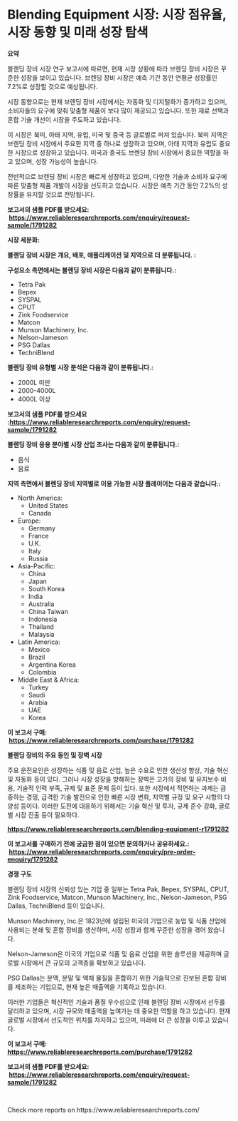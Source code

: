 <p><h1>Blending Equipment 시장: 시장 점유율, 시장 동향 및 미래 성장 탐색</h1></p><p><strong>요약</strong></p>
<p><p>블렌딩 장비 시장 연구 보고서에 따르면, 현재 시장 상황에 따라 브렌딩 장비 시장은 꾸준한 성장을 보이고 있습니다. 브렌딩 장비 시장은 예측 기간 동안 연평균 성장률인 7.2%로 성장할 것으로 예상됩니다. </p><p>시장 동향으로는 현재 브렌딩 장비 시장에서는 자동화 및 디지털화가 증가하고 있으며, 소비자들의 요구에 맞춰 맞춤형 제품이 보다 많이 제공되고 있습니다. 또한 재료 선택과 혼합 기술 개선이 시장을 주도하고 있습니다.</p><p>이 시장은 북미, 아태 지역, 유럽, 미국 및 중국 등 글로벌로 퍼져 있습니다. 북미 지역은 브렌딩 장비 시장에서 주요한 지역 중 하나로 성장하고 있으며, 아태 지역과 유럽도 중요한 시장으로 성장하고 있습니다. 미국과 중국도 브렌딩 장비 시장에서 중요한 역할을 하고 있으며, 성장 가능성이 높습니다.</p><p>전반적으로 브렌딩 장비 시장은 빠르게 성장하고 있으며, 다양한 기술과 소비자 요구에 따른 맞춤형 제품 개발이 시장을 선도하고 있습니다. 시장은 예측 기간 동안 7.2%의 성장률을 유지할 것으로 전망됩니다.</p></p>
<p><strong>보고서의 샘플 PDF를 받으세요: &nbsp;<a href="https://www.reliableresearchreports.com/enquiry/request-sample/1791282">https://www.reliableresearchreports.com/enquiry/request-sample/1791282</a></strong></p>
<p><strong>시장 세분화:</strong></p>
<p><strong> 블렌딩 장비 시장은 개요, 배포, 애플리케이션 및 지역으로 더 분류됩니다. :</strong></p>
<p><strong>구성요소 측면에서는 블렌딩 장비 시장은 다음과 같이 분류됩니다.:</strong></p>
<p><ul><li>Tetra Pak</li><li>Bepex</li><li>SYSPAL</li><li>CPUT</li><li>Zink Foodservice</li><li>Matcon</li><li>Munson Machinery, Inc.</li><li>Nelson-Jameson</li><li>PSG Dallas</li><li>TechniBlend</li></ul></p>
<p><strong> 블렌딩 장비 유형별 시장 분석은 다음과 같이 분류됩니다.:</strong></p>
<p><ul><li>2000L 미만</li><li>2000-4000L</li><li>4000L 이상</li></ul></p>
<p><strong>보고서의 샘플 PDF를 받으세요 :<a href="https://www.reliableresearchreports.com/enquiry/request-sample/1791282">https://www.reliableresearchreports.com/enquiry/request-sample/1791282</a></strong></p>
<p><strong> 블렌딩 장비 응용 분야별 시장 산업 조사는 다음과 같이 분류됩니다.:</strong></p>
<p><ul><li>음식</li><li>음료</li></ul></p>
<p><strong>지역 측면에서 블렌딩 장비 지역별로 이용 가능한 시장 플레이어는 다음과 같습니다.:</strong></p>
<p><ul>
    <li>
        North America:
        <ul>
            <li>United States</li>
            <li>Canada</li>
        </ul>
    </li>
    <li>
        Europe:
        <ul>
            <li>Germany</li>
            <li>France</li>
            <li>U.K.</li>
            <li>Italy</li>
            <li>Russia</li>
        </ul>
    </li>
    <li>
        Asia-Pacific:
        <ul>
            <li>China</li>
            <li>Japan</li>
            <li>South Korea</li>
            <li>India</li>
            <li>Australia</li>
            <li>China Taiwan</li>
            <li>Indonesia</li>
            <li>Thailand</li>
            <li>Malaysia</li>
        </ul>
    </li>
    <li>
        Latin America:
        <ul>
            <li>Mexico</li>
            <li>Brazil</li>
            <li>Argentina Korea</li>
            <li>Colombia</li>
        </ul>
    </li>
    <li>
        Middle East & Africa:
        <ul>
            <li>Turkey</li>
            <li>Saudi</li>
            <li>Arabia</li>
            <li>UAE</li>
            <li>Korea</li>
        </ul>
    </li>
    </ul></p>
<p><strong>이 보고서 구매: &nbsp;<a href="https://www.reliableresearchreports.com/purchase/1791282">https://www.reliableresearchreports.com/purchase/1791282</a></strong></p>
<p><strong>블렌딩 장비의 주요 동인 및 장벽 시장</strong></p>
<p><p>주요 운전요인은 성장하는 식품 및 음료 산업, 높은 수요로 인한 생산성 향상, 기술 혁신 및 자동화 등이 있다. 그러나 시장 성장을 방해하는 장벽은 고가의 장비 및 유지보수 비용, 기술적 인력 부족, 규제 및 표준 문제 등이 있다. 또한 시장에서 직면하는 과제는 급증하는 경쟁, 급격한 기술 발전으로 인한 빠른 시장 변화, 지역별 규정 및 요구 사항의 다양성 등이다. 이러한 도전에 대응하기 위해서는 기술 혁신 및 투자, 규제 준수 강화, 글로벌 시장 진출 등이 필요하다.</p></p>
<p><strong><a href="https://www.reliableresearchreports.com/blending-equipment-r1791282">https://www.reliableresearchreports.com/blending-equipment-r1791282</a></strong></p>
<p><strong>이 보고서를 구매하기 전에 궁금한 점이 있으면 문의하거나 공유하세요.: &nbsp;<a href="https://www.reliableresearchreports.com/enquiry/pre-order-enquiry/1791282">https://www.reliableresearchreports.com/enquiry/pre-order-enquiry/1791282</a></strong></p>
<p><strong>경쟁 구도</strong></p>
<p><p>블렌딩 장비 시장의 신뢰성 있는 기업 중 일부는 Tetra Pak, Bepex, SYSPAL, CPUT, Zink Foodservice, Matcon, Munson Machinery, Inc., Nelson-Jameson, PSG Dallas, TechniBlend 등이 있습니다. </p><p>Munson Machinery, Inc.은 1823년에 설립된 미국의 기업으로 농업 및 식품 산업에 사용되는 분쇄 및 혼합 장비를 생산하며, 시장 성장과 함께 꾸준한 성장을 겪어 왔습니다. </p><p>Nelson-Jameson은 미국의 기업으로 식품 및 음료 산업을 위한 솔루션을 제공하며 글로벌 시장에서 큰 규모의 고객층을 확보하고 있습니다. </p><p>PSG Dallas는 분맥, 분말 및 액체 물질을 혼합하기 위한 기술적으로 진보된 혼합 장비를 제조하는 기업으로, 현재 높은 매출액을 기록하고 있습니다. </p><p>이러한 기업들은 혁신적인 기술과 품질 우수성으로 인해 블렌딩 장비 시장에서 선두를 달리하고 있으며, 시장 규모와 매출액을 높여가는 데 중요한 역할을 하고 있습니다. 현재 글로벌 시장에서 선도적인 위치를 차지하고 있으며, 미래에 더 큰 성장을 이루고 있습니다.</p></p>
<p><strong>이 보고서 구매: &nbsp; <a href="https://www.reliableresearchreports.com/purchase/1791282">https://www.reliableresearchreports.com/purchase/1791282</a></strong></p>
<p><strong>보고서의 샘플 PDF를 받으세요: &nbsp;<a href="https://www.reliableresearchreports.com/enquiry/request-sample/1791282">https://www.reliableresearchreports.com/enquiry/request-sample/1791282</a></strong><strong></strong></p>
<p>&nbsp;</p>
<p>Check more reports on https://www.reliableresearchreports.com/</p>